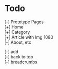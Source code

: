 # Todo

[-] Prototype Pages  
    [+] Home  
    [+] Category  
    [+] Article with Img 1080  
    [-] About, etc  

[-] add  
    [-] back to top  
    [-] breadcrumbs
